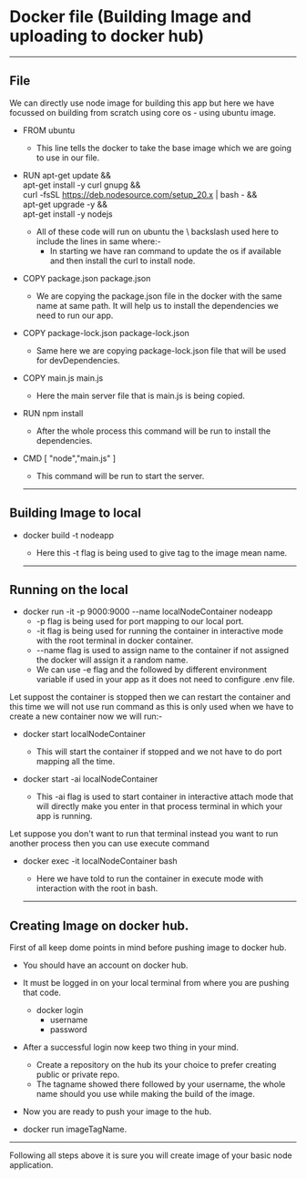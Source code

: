 # Docker file (Building Image and uploading to docker hub)

---

## File

We can directly use node image for building this app but here we have focussed on building from scratch using core os - using ubuntu image.

- FROM ubuntu
    - This line tells the docker to take the base image which we are going to use in our file.

- RUN apt-get update && \
    apt-get install -y curl gnupg && \
    curl -fsSL https://deb.nodesource.com/setup_20.x | bash - && \
    apt-get upgrade -y && \
    apt-get install -y nodejs

    - All of these code will run on ubuntu the \ backslash used here to include the lines in same where:-
        - In starting we have ran command to update the os if available and then install the curl to install node.

- COPY package.json package.json    
    - We are copying the package.json file in the docker with the same name at same path. It will help us to install the dependencies we need to run our app.

- COPY package-lock.json package-lock.json    
    - Same here we are copying package-lock.json file that will be used for devDependencies.

- COPY main.js main.js 
    - Here the main server file that is main.js is being copied.

- RUN npm install
    - After the whole process this command will be run to install the dependencies.

- CMD [ "node","main.js" ]
    - This command will be run to start the server.

    ---

## Building Image to local

- docker build -t nodeapp
    - Here this -t flag is being used to give tag to the image mean name.

    ---

## Running on the local

-   docker run -it -p 9000:9000 --name localNodeContainer nodeapp
    - -p flag is being used for port mapping to our local port.
    - -it flag is being used for running the container in interactive mode with the root terminal in docker container.
    - --name flag is used to assign name to the container if not assigned the docker will assign it a random name.
    - We can use -e flag and the followed by different environment variable if used in your app as it does not need to configure .env file.

Let suppost the container is stopped then we can restart the container and this time we will not use run command as this is only used when we have to create a new container now we will run:-

- docker start localNodeContainer 
    - This will start the container if stopped and we not have to do port mapping all the time.

- docker start -ai localNodeContainer
    - This -ai flag is used to start container in interactive attach mode that will directly make you enter in that process terminal in which your app is running.

Let suppose you don't want to run that terminal instead you want to run another process then you can use execute command   

- docker exec -it localNodeContainer bash
    - Here we have told to run the container in execute mode with interaction with the root in bash.

    ---

## Creating Image on docker hub.

First of all keep dome points in mind before pushing image to docker hub.

- You should have an account on docker hub.
- It must be logged in on your local terminal from where you are pushing that code.
    - docker login
        - username 
        - password
- After a successful login now keep two thing in your mind.
    - Create a repository on the hub its your choice to prefer creating public or private repo.
    - The tagname showed there followed by your username, the whole name should you use while making the build of the image.

- Now you are ready to push your image to the hub.

- docker run imageTagName.

---


Following all steps above it is sure you will create image of your basic node application.